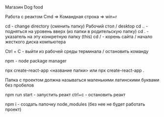 Магазин Dog food

Работа с реактом
Cmd => Командная строка => win+r

cd - change directory (сменить папку)
Рабочий стол /  desktop
cd .. - подняться на уровень вверх (из папки в родительскую папку)
cd . - указатель на эту конкретную папку (this)
cd / - корень сайта / начало жесткого диска компьютера

Ctrl + C - выйти из рабочей среды терминала / остановить команду

npm - node package manager

npx create-react-app <название папки> 
    или
npx create-react-app . 

Папка с проектом должна называться маленькими латинскими буквами без пробелов

npm run start - запустить реакт 
ctrl+c - остановить реакт

npm i - создать папочку node_modules (без нее не будет работать проект)